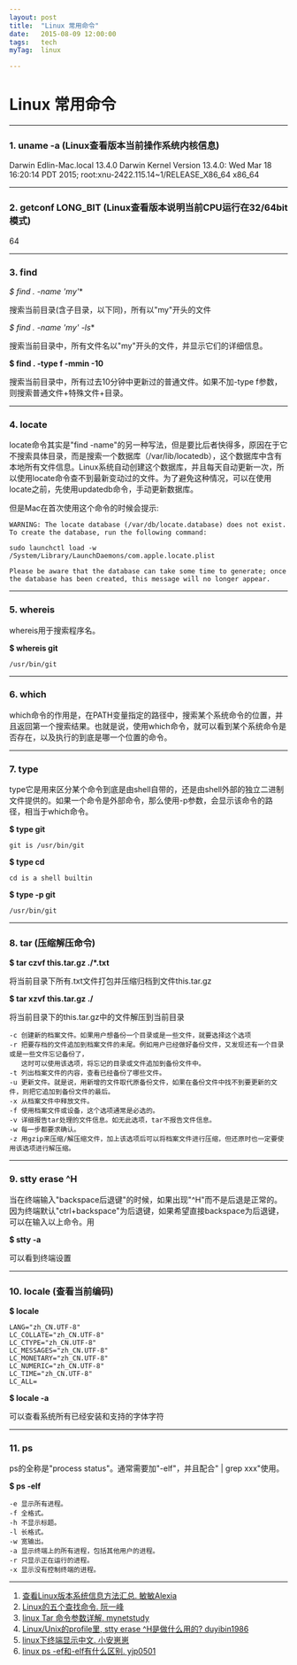 ```yaml
---
layout: post
title:  "Linux 常用命令"
date:   2015-08-09 12:00:00
tags:	tech
myTag:	linux

---
```


# Linux 常用命令

---------------------------------------------------

### 1. uname -a (Linux查看版本当前操作系统内核信息)

Darwin Edlin-Mac.local 13.4.0 Darwin Kernel Version 13.4.0: Wed Mar 18 16:20:14 PDT 2015; root:xnu-2422.115.14~1/RELEASE\_X86\_64 x86\_64

---

### 2. getconf LONG\_BIT (Linux查看版本说明当前CPU运行在32/64bit模式)

64

---

### 3. find 

**$ find . -name 'my*'** 

搜索当前目录(含子目录，以下同)，所有以"my"开头的文件

**$ find . -name 'my*' -ls**

搜索当前目录中，所有文件名以"my"开头的文件，并显示它们的详细信息。

**$ find . -type f -mmin -10**

搜索当前目录中，所有过去10分钟中更新过的普通文件。如果不加-type f参数，则搜索普通文件+特殊文件+目录。

---

### 4. locate

locate命令其实是"find -name"的另一种写法，但是要比后者快得多，原因在于它不搜索具体目录，而是搜索一个数据库（/var/lib/locatedb），这个数据库中含有本地所有文件信息。Linux系统自动创建这个数据库，并且每天自动更新一次，所以使用locate命令查不到最新变动过的文件。为了避免这种情况，可以在使用locate之前，先使用updatedb命令，手动更新数据库。

但是Mac在首次使用这个命令的时候会提示:

	WARNING: The locate database (/var/db/locate.database) does not exist.
	To create the database, run the following command:

	sudo launchctl load -w /System/Library/LaunchDaemons/com.apple.locate.plist

	Please be aware that the database can take some time to generate; once
	the database has been created, this message will no longer appear.

---

### 5. whereis

whereis用于搜索程序名。

**$ whereis git**

	/usr/bin/git

---

### 6. which

which命令的作用是，在PATH变量指定的路径中，搜索某个系统命令的位置，并且返回第一个搜索结果。也就是说，使用which命令，就可以看到某个系统命令是否存在，以及执行的到底是哪一个位置的命令。

---

### 7. type

type它是用来区分某个命令到底是由shell自带的，还是由shell外部的独立二进制文件提供的。如果一个命令是外部命令，那么使用-p参数，会显示该命令的路径，相当于which命令。

**$ type git**

	git is /usr/bin/git

**$ type cd**

	cd is a shell builtin

**$ type -p git**

	/usr/bin/git

------------------------------------------------------

### 8. tar (压缩解压命令)

**$ tar czvf this.tar.gz ./*.txt**

将当前目录下所有.txt文件打包并压缩归档到文件this.tar.gz

**$ tar xzvf this.tar.gz ./**

将当前目录下的this.tar.gz中的文件解压到当前目录

	-c 创建新的档案文件。如果用户想备份一个目录或是一些文件，就要选择这个选项
	-r 把要存档的文件追加到档案文件的未尾。例如用户已经做好备份文件，又发现还有一个目录或是一些文件忘记备份了，
	   这时可以使用该选项，将忘记的目录或文件追加到备份文件中。
	-t 列出档案文件的内容，查看已经备份了哪些文件。
	-u 更新文件。就是说，用新增的文件取代原备份文件，如果在备份文件中找不到要更新的文件，则把它追加到备份文件的最后。
	-x 从档案文件中释放文件。
	-f 使用档案文件或设备，这个选项通常是必选的。
	-v 详细报告tar处理的文件信息。如无此选项，tar不报告文件信息。
	-w 每一步都要求确认。
	-z 用gzip来压缩/解压缩文件，加上该选项后可以将档案文件进行压缩，但还原时也一定要使用该选项进行解压缩。

---

### 9. stty erase ^H

当在终端输入"backspace后退键"的时候，如果出现"^H"而不是后退是正常的。因为终端默认"ctrl+backspace"为后退键，如果希望直接backspace为后退键，可以在输入以上命令。用

**$ stty -a**

可以看到终端设置

---

### 10. locale (查看当前编码)

**$ locale**

	LANG="zh_CN.UTF-8"
	LC_COLLATE="zh_CN.UTF-8"
	LC_CTYPE="zh_CN.UTF-8"
	LC_MESSAGES="zh_CN.UTF-8"
	LC_MONETARY="zh_CN.UTF-8"
	LC_NUMERIC="zh_CN.UTF-8"
	LC_TIME="zh_CN.UTF-8"
	LC_ALL=

**$ locale -a**

可以查看系统所有已经安装和支持的字体字符

---

### 11. ps

ps的全称是"process status"。通常需要加"-elf"，并且配合" | grep xxx"使用。

**$ ps -elf**

	-e 显示所有进程。
	-f 全格式。
	-h 不显示标题。
	-l 长格式。
	-w 宽输出。
	-a 显示终端上的所有进程，包括其他用户的进程。
	-r 只显示正在运行的进程。
	-x 显示没有控制终端的进程。



--------------

1. [查看Linux版本系统信息方法汇总. 敏敏Alexia](http://www.cnblogs.com/lanxuezaipiao/archive/2012/10/22/2732857.html)
2. [Linux的五个查找命令. 阮一峰](http://www.ruanyifeng.com/blog/2009/10/5_ways_to_search_for_files_using_the_terminal.html)
3. [linux Tar 命令参数详解. mynetstudy](http://www.cnblogs.com/dasn/articles/1914738.html)
4. [Linux/Unix的profile里, stty erase ^H是做什么用的? duyibin1986](http://zhidao.baidu.com/link?url=ayi-3f4Llj1g5claCdtNK_gXo6yd5Qjf9813wgGHLT0XmuLpwd3LQj2xTgjNireHWb1MxusipdjgZyGL6QKOLa)
5. [linux下终端显示中文. 小安崽崽](http://blog.chinaunix.net/uid-26544753-id-3320031.html)
6. [linux ps -ef和-elf有什么区别. yjp0501](http://zhidao.baidu.com/link?url=tmPHmIciSFE83xfZKNIuuedi5-xWrikH1XAJzJ0PHvLB4l4WGgVfO7JfCxMbCkDfirZQ2KHN629_umV0znhrFq)
